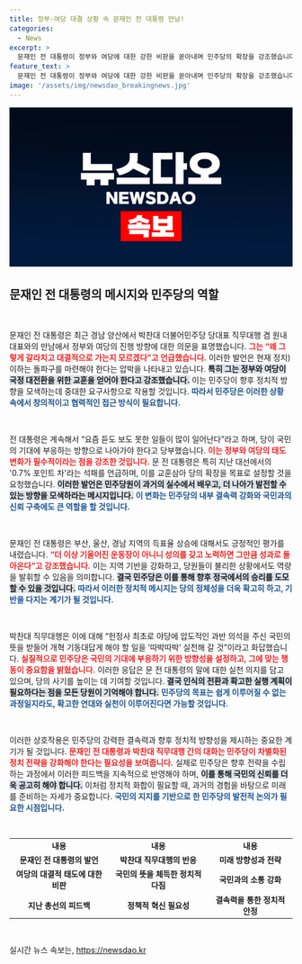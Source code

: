```yaml
---
title: 정부·여당 대결 상황 속 문재인 전 대통령 만남!
categories:
  - News
excerpt: >
  문재인 전 대통령이 정부와 여당에 대한 강한 비판을 쏟아내며 민주당의 확장을 강조했습니다. 그는 갈라치기와 대결적 태도를 지적하고, 민주당의 역할에 대한 필요성을 역설했습니다. 클릭해서 더 자세한 이야기를 만나보세요!
feature_text: >
  문재인 전 대통령이 정부와 여당에 대한 강한 비판을 쏟아내며 민주당의 확장을 강조했습니다. 그는 갈라치기와 대결적 태도를 지적하고, 민주당의 역할에 대한 필요성을 역설했습니다. 클릭해서 더 자세한 이야기를 만나보세요!
image: '/assets/img/newsdao_breakingnews.jpg'
---
```


<p><img src="/assets/img/newsdao_breakingnews.jpg" alt="ontimetimes 속보" /></p>

<h2 data-ke-size="size26">문재인 전 대통령의 메시지와 민주당의 역할</h2>

<p data-ke-size="size16">&nbsp;</p>

<p>문재인 전 대통령은 최근 경남 양산에서 박찬대 더불어민주당 당대표 직무대행 겸 원내대표와의 만남에서 정부와 여당의 진행 방향에 대한 의문을 표명했습니다. <b><span style="color: #ee2323;">그는 “왜 그렇게 갈라치고 대결적으로 가는지 모르겠다”고 언급했습니다.</span></b> 이러한 발언은 현재 정치)이하는 돌파구를 마련해야 한다는 압박을 나타내고 있습니다. <b><span style="background-color: #21538527;">특히 그는 정부와 여당이 국정 대전환을 위한 교훈을 얻어야 한다고 강조했습니다.</span></b> 이는 민주당이 향후 정치적 방향을 모색하는데 중대한 요구사항으로 작용할 것입니다. <b><span style="color: #1a5490;">따라서 민주당은 이러한 상황 속에서 창의적이고 협력적인 접근 방식이 필요합니다.</span></b> </p>

<p data-ke-size="size16">&nbsp;</p>

<p>전 대통령은 계속해서 “요즘 듣도 보도 못한 일들이 많이 일어난다”라고 하며, 당이 국민의 기대에 부응하는 방향으로 나아가야 한다고 당부했습니다. <b><span style="color: #ee2323;">이는 정부와 여당의 태도 변화가 필수적이라는 점을 강조한 것입니다.</span></b> 문 전 대통령은 특히 지난 대선에서의 '0.7% 포인트 차'라는 석패를 언급하며, 이를 교훈삼아 당의 확장을 목표로 설정할 것을 요청했습니다. <b><span style="background-color: #21538527;">이러한 발언은 민주당원이 과거의 실수에서 배우고, 더 나아가 발전할 수 있는 방향을 모색하라는 메시지입니다.</span></b> <b><span style="color: #1a5490;">이 변화는 민주당의 내부 결속력 강화와 국민과의 신뢰 구축에도 큰 역할을 할 것입니다.</span></b></p>

<p data-ke-size="size16">&nbsp;</p>

<p>문재인 전 대통령은 부산, 울산, 경남 지역의 득표율 상승에 대해서도 긍정적인 평가를 내렸습니다. <b><span style="color: #ee2323;">“더 이상 기울어진 운동장이 아니니 성의를 갖고 노력하면 그만큼 성과로 돌아온다”고 강조했습니다.</span></b> 이는 지역 기반을 강화하고, 당원들이 불리한 상황에서도 역량을 발휘할 수 있음을 의미합니다. <b><span style="background-color: #21538527;">결국 민주당은 이를 통해 향후 정국에서의 승리를 도모할 수 있을 것입니다.</span></b> <b><span style="color: #1a5490;">따라서 이러한 정치적 메시지는 당의 정체성을 더욱 확고히 하고, 기반을 다지는 계기가 될 것입니다.</span></b></p>

<p data-ke-size="size16">&nbsp;</p>

<p>박찬대 직무대행은 이에 대해 “헌정사 최초로 야당에 압도적인 과반 의석을 주신 국민의 뜻을 받들어 개혁 기동대답게 해야 할 일을 ‘따박따박’ 실천해 갈 것”이라고 화답했습니다. <b><span style="color: #ee2323;">실질적으로 민주당은 국민의 기대에 부응하기 위한 방향성을 설정하고, 그에 맞는 행동이 중요함을 밝혔습니다.</span></b> 이러한 응답은 문 전 대통령의 말에 대한 실천 의지를 담고 있으며, 당의 사기를 높이는 데 기여할 것입니다. <b><span style="background-color: #21538527;">결국 인식의 전환과 확고한 실행 계획이 필요하다는 점을 모든 당원이 기억해야 합니다.</span></b> <b><span style="color: #1a5490;">민주당의 목표는 쉽게 이루어질 수 없는 과정일지라도, 확고한 연대와 실천이 이루어진다면 가능할 것입니다.</span></b></p>

<p data-ke-size="size16">&nbsp;</p>

<p>이러한 상호작용은 민주당의 강력한 결속력과 향후 정치적 방향성을 제시하는 중요한 계기가 될 것입니다. <b><span style="color: #ee2323;">문재인 전 대통령과 박찬대 직무대행 간의 대화는 민주당이 차별화된 정치 전략을 강화해야 한다는 필요성을 보여줍니다.</span></b> 실제로 민주당은 향후 전략을 수립하는 과정에서 이러한 피드백을 지속적으로 반영해야 하며, <b><span style="background-color: #21538527;">이를 통해 국민의 신뢰를 더욱 공고히 해야 합니다.</span></b> 이처럼 정치적 화합이 필요할 때, 과거의 경험을 바탕으로 미래를 준비하는 자세가 중요합니다. <b><span style="color: #1a5490;">국민의 지지를 기반으로 한 민주당의 발전적 논의가 필요한 시점입니다.</span></b></p>

<p data-ke-size="size16">&nbsp;</p>

<table style="width: 100%; border-collapse: collapse;">
<tr>
<td style="text-align: center; height: 17px;"><b>내용</b></td>
<td style="text-align: center; height: 17px;"><b>내용</b></td>
<td style="text-align: center; height: 17px;"><b>내용</b></td>
</tr>
<tr>
<td style="text-align: center; height: 17px;"><b>문재인 전 대통령의 발언</b></td>
<td style="text-align: center; height: 17px;"><b>박찬대 직무대행의 반응</b></td>
<td style="text-align: center; height: 17px;"><b>미래 방향성과 전략</b></td>
</tr>
<tr>
<td style="text-align: center; height: 17px;"><b>여당의 대결적 태도에 대한 비판</b></td>
<td style="text-align: center; height: 17px;"><b>국민의 뜻을 체득한 정치적 다짐</b></td>
<td style="text-align: center; height: 17px;"><b>국민과의 소통 강화</b></td>
</tr>
<tr>
<td style="text-align: center; height: 17px;"><b>지난 총선의 피드백</b></td>
<td style="text-align: center; height: 17px;"><b>정책적 혁신 필요성</b></td>
<td style="text-align: center; height: 17px;"><b>결속력을 통한 정치적 안정</b></td>
</tr>
</table>

<p data-ke-size="size16">&nbsp;</p>
실시간 뉴스 속보는, <a href="https://newsdao.kr" rel="dofollow">https://newsdao.kr</a>


